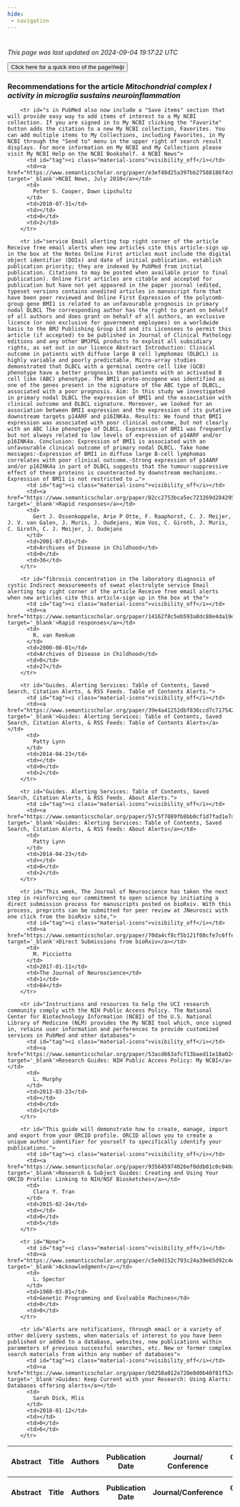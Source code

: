 ```yaml
---
hide:
 - navigation
---
```

<!DOCTYPE html>
#
<html lang="en">
<head>
  <meta charset="utf-8">
</head>

<body>
  <p>
  <i class="footer">This page was last updated on 2024-09-04 19:17:22 UTC</i>
  </p>
  
  <div class="note info" onclick="startIntro()">
    <p>
      <button type="button" class="buttons">
        <div style="display: flex; align-items: center;">
        Click here for a quick intro of the page! <i class="material-icons">help</i>
        </div>
      </button>
    </p>
  </div>

  <p>
  <h3 data-intro='Recommendations for the article'>
    Recommendations for the article <i>Mitochondrial complex I activity in microglia sustains neuroinflammation</i>
  </h3>
  <table id="table1" class="display wrap" style="width:100%">
  <thead>
    <tr>
        <th data-intro='Click to view the abstract (if available)'>Abstract</th>
        <th>Title</th>
        <th>Authors</th>
        <th>Publication Date</th>
        <th>Journal/ Conference</th>
        <th>Citation count</th>
        <th data-intro='Highest h-index among the authors'>Highest h-index</th>
    </tr>
  </thead>
  <tbody>
    
        <tr id="s in PubMed also now include a "Save items" section that will provide easy way to add items of interest to a My NCBI collection. If you are signed in to My NCBI clicking the "Favorite" button adds the citation to a new My NCBI collection, Favorites. You can add multiple items to My Collections, including Favorites, in My NCBI through the "Send to" menu in the upper right of search result displays. For more information on My NCBI and My Collections please visit My NCBI Help on the NCBI Bookshelf. 4 NCBI News">
          <td id="tag"><i class="material-icons">visibility_off</i></td>
          <td><a href="https://www.semanticscholar.org/paper/e3ef48d25a397bb27588186f4c6bb49745be2c1b" target='_blank'>NCBI News, July 2010</a></td>
          <td>
            Peter S. Cooper, Dawn Lipshultz
          </td>
          <td>2010-07-31</td>
          <td></td>
          <td>0</td>
          <td>2</td>
        </tr>
    
        <tr id="service Email alerting top right corner of the article Receive free email alerts when new articles cite this article-sign up in the box at the Notes Online First articles must include the digital object identifier (DOIs) and date of initial publication. establish publication priority; they are indexed by PubMed from initial publication. Citations to may be posted when available prior to final publication). Online First articles are citable and accepted for publication but have not yet appeared in the paper journal (edited, typeset versions contains unedited articles in manuscript form that have been peer reviewed and Online First Expression of the polycomb-group gene BMI1 is related to an unfavourable prognosis in primary nodal DLBCL The corresponding author has the right to grant on behalf of all authors and does grant on behalf of all authors, an exclusive licence (or non exclusive for government employees) on a worldwide basis to the BMJ Publishing Group Ltd and its Licensees to permit this article (if accepted) to be published in Journal of Clinical Pathology editions and any other BMJPGL products to exploit all subsidiary rights, as set out in our licence Abstract Introduction: Clinical outcome in patients with diffuse large B cell lymphomas (DLBCL) is highly variable and poorly predictable. Micro-array studies demonstrated that DLBCL with a germinal centre cell like (GCB) phenotype have a better prognosis than patients with an activated B cell like (ABC) phenotype. The BMI1 proto-oncogene was identified as one of the genes present in the signature of the ABC type of DLBCL, associated with a poor prognosis. Aim: In this study we investigated in primary nodal DLBCL the expression of BMI1 and the association with clinical outcome and DLBCL signature. Moreover, we looked for an association between BMI1 expression and the expression of its putative downstream targets p14ARF and p16INK4a. Results: We found that BMI1 expression was associated with poor clinical outcome, but not clearly with an ABC like phenotype of DLBCL. Expression of BMI1 was frequently but not always related to low levels of expression of p14ARF and/or p16INK4a. Conclusion: Expression of BMI1 is associated with an unfavourable clinical outcome of primary nodal DLBCL. Take home messages:-Expression of BMI1 in diffuse large B-cell lymphomas correlates with poor clinical outcome.-Strong expression of p14ARF and/or p16INK4a in part of DLBCL suggests that the tumour-suppressive effect of these proteins is counteracted by downstream mechanisms.-Expression of BMI1 is not restricted to …">
          <td id="tag"><i class="material-icons">visibility_off</i></td>
          <td><a href="https://www.semanticscholar.org/paper/82cc2753bca5ec723269d284295164d2169c89c2" target='_blank'>Rapid responses</a></td>
          <td>
            Gert J. Ossenkoppele, Arie P Otte, F. Raaphorst, C. J. Meijer, J. V. van Galen, J. Muris, J. Oudejans, Wim Vos, C. Giroth, J. Muris, C. Giroth, C. J. Meijer, J. Oudejans
          </td>
          <td>2001-07-01</td>
          <td>Archives of Disease in Childhood</td>
          <td>0</td>
          <td>36</td>
        </tr>
    
        <tr id="fibrosis concentration in the laboratory diagnosis of cystic Indirect measurements of sweat electrolyte service Email alerting top right corner of the article Receive free email alerts when new articles cite this article-sign up in the box at the">
          <td id="tag"><i class="material-icons">visibility_off</i></td>
          <td><a href="https://www.semanticscholar.org/paper/14162f8c5eb593a8dc88e4da19e0a20b0ff5d324" target='_blank'>Rapid responses</a></td>
          <td>
            R. van Reekum
          </td>
          <td>2000-08-01</td>
          <td>Archives of Disease in Childhood</td>
          <td>0</td>
          <td>27</td>
        </tr>
    
        <tr id="Guides. Alerting Services: Table of Contents, Saved Search, Citation Alerts, & RSS Feeds. Table of Contents Alerts.">
          <td id="tag"><i class="material-icons">visibility_off</i></td>
          <td><a href="https://www.semanticscholar.org/paper/39e4a41252dbf836ccd7c717542f5551024f59d9" target='_blank'>Guides: Alerting Services: Table of Contents, Saved Search, Citation Alerts, & RSS Feeds: Table of Contents Alerts</a></td>
          <td>
            Patty Lynn
          </td>
          <td>2014-04-23</td>
          <td></td>
          <td>0</td>
          <td>2</td>
        </tr>
    
        <tr id="Guides. Alerting Services: Table of Contents, Saved Search, Citation Alerts, & RSS Feeds. About Alerts.">
          <td id="tag"><i class="material-icons">visibility_off</i></td>
          <td><a href="https://www.semanticscholar.org/paper/57c5f7089fb8bb0cf1d7fad1e7a0676e703b8b9b" target='_blank'>Guides: Alerting Services: Table of Contents, Saved Search, Citation Alerts, & RSS Feeds: About Alerts</a></td>
          <td>
            Patty Lynn
          </td>
          <td>2014-04-23</td>
          <td></td>
          <td>0</td>
          <td>2</td>
        </tr>
    
        <tr id="This week, The Journal of Neuroscience has taken the next step in reinforcing our commitment to open science by initiating a direct submission process for manuscripts posted on bioRxiv. With this process, preprints can be submitted for peer review at JNeurosci with one click from the bioRxiv site,">
          <td id="tag"><i class="material-icons">visibility_off</i></td>
          <td><a href="https://www.semanticscholar.org/paper/70da4cf8cf5b121f08cfe7c6ffe4c430c92039e9" target='_blank'>Direct Submissions from bioRxiv</a></td>
          <td>
            M. Picciotto
          </td>
          <td>2017-01-11</td>
          <td>The Journal of Neuroscience</td>
          <td>1</td>
          <td>84</td>
        </tr>
    
        <tr id="Instructions and resources to help the UCI research community comply with the NIH Public Access Policy. The National Center for Biotechnology Information (NCBI) of the U.S. National Library of Medicine (NLM) provides the My NCBI tool which, once signed in, retains user information and perferences to provide customized services in PubMed and other databases">
          <td id="tag"><i class="material-icons">visibility_off</i></td>
          <td><a href="https://www.semanticscholar.org/paper/53acd663afcf13baed11e18a024e6ded91851895" target='_blank'>Research Guides: NIH Public Access Policy: My NCBI</a></td>
          <td>
            L. Murphy
          </td>
          <td>2013-03-23</td>
          <td></td>
          <td>0</td>
          <td>1</td>
        </tr>
    
        <tr id="This guide will demonstrate how to create, manage, import and export from your ORCID profile. ORCID allows you to create a unique author identifier for yourself to specifically identify your publications.">
          <td id="tag"><i class="material-icons">visibility_off</i></td>
          <td><a href="https://www.semanticscholar.org/paper/935645974026ef0ddb01c0c040a1a67c1880b953" target='_blank'>Research & Subject Guides: Creating and Using Your ORCID Profile: Linking to NIH/NSF Biosketches</a></td>
          <td>
            Clara Y. Tran
          </td>
          <td>2015-02-24</td>
          <td></td>
          <td>0</td>
          <td>5</td>
        </tr>
    
        <tr id="None">
          <td id="tag"><i class="material-icons">visibility_off</i></td>
          <td><a href="https://www.semanticscholar.org/paper/c5e0d152c793c24a39e65d92c4ef4943bb0c66e1" target='_blank'>Acknowledgment</a></td>
          <td>
            L. Spector
          </td>
          <td>1988-03-01</td>
          <td>Genetic Programming and Evolvable Machines</td>
          <td>0</td>
          <td>0</td>
        </tr>
    
        <tr id="Alerts are notifications, through email or a variety of other delivery systems, when materials of interest to you have been published or added to a database, websites, new publications within parameters of previous successful searches, etc. New or former complex search materials from within any number of databases">
          <td id="tag"><i class="material-icons">visibility_off</i></td>
          <td><a href="https://www.semanticscholar.org/paper/b0250a012e720e0d0b40f81f52c8425a22c838f0" target='_blank'>Guides: Keep Current with your Research: Using Alerts: Databases offering alerts</a></td>
          <td>
            Sarah Dick, Mlis
          </td>
          <td>2018-01-12</td>
          <td></td>
          <td>0</td>
          <td>6</td>
        </tr>
    
  </tbody>
  <tfoot>
    <tr>
        <th>Abstract</th>
        <th>Title</th>
        <th>Authors</th>
        <th>Publication Date</th>
        <th>Journal/Conference</th>
        <th>Citation count</th>
        <th>Highest h-index</th>
    </tr>
  </tfoot>
  </table>
  </p>

</body>

<script>
var dataTableOptions = {
        initComplete: function () {
        this.api()
            .columns()
            .every(function () {
                let column = this;
 
                // Create select element
                let select = document.createElement('select');
                select.add(new Option(''));
                column.footer().replaceChildren(select);
 
                // Apply listener for user change in value
                select.addEventListener('change', function () {
                    column
                        .search(select.value, {exact: true})
                        .draw();
                });

                // keep the width of the select element same as the column
                select.style.width = '100%';
 
                // Add list of options
                column
                    .data()
                    .unique()
                    .sort()
                    .each(function (d, j) {
                        select.add(new Option(d));
                    });
            });
    },
    scrollX: false,
    scrollCollapse: true,
    paging: true,
    fixedColumns: true,
    columnDefs: [
        {"className": "dt-center", "targets": "_all"},
        // set width for both columns 0 and 1 as 25%
        { width: '5%', targets: 0 },
        { width: '25%', targets: 1 },
        { width: '20%', targets: 2 },
        { width: '10%', targets: 3 },
        { width: '20%', targets: 4 }

      ],
    pageLength: 10,
    layout: {
        topStart: {
            buttons: ['copy', 'csv', 'excel', 'pdf', 'print']
        }
    }
  }
  new DataTable('#table1', dataTableOptions);
  
  var table = $('#table1').DataTable();
  $('#table1 tbody').on('click', 'td:first-child', function () {
    var tr = $(this).closest('tr');
    var row = table.row( tr );

    var rowId = tr.attr('id');
    // alert(rowId);

    if (row.child.isShown()) {
      // This row is already open - close it.
      row.child.hide();
      tr.removeClass('shown');
      tr.find('td:first-child').html('<i class="material-icons">visibility_off</i>');
    } else {
      // Open row.
      // row.child('foo').show();
      var content = '<div class="child-row-content"><strong>Abstract:</strong> ' + rowId + '</div>';
      row.child(content).show();
      tr.addClass('shown');
      tr.find('td:first-child').html('<i class="material-icons">visibility</i>');
    }
  });
</script>
<style>
  .child-row-content {
    text-align: justify;
    text-justify: inter-word;
    word-wrap: break-word; /* Ensure long words are broken */
    white-space: normal; /* Ensure text wraps to the next line */
    max-width: 100%; /* Ensure content does not exceed the table width */
    padding: 10px; /* Optional: add some padding for better readability */
    /* font size */
    font-size: small;
  }
</style>
</html>